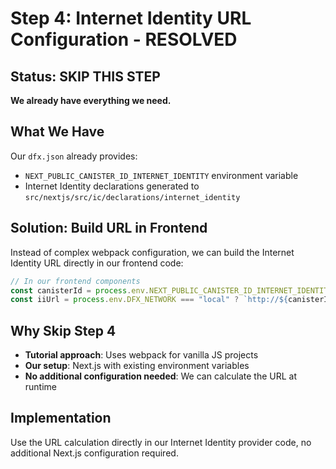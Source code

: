 # Step 4: Internet Identity URL Configuration - RESOLVED

## Status: SKIP THIS STEP

**We already have everything we need.**

## What We Have

Our `dfx.json` already provides:

- `NEXT_PUBLIC_CANISTER_ID_INTERNET_IDENTITY` environment variable
- Internet Identity declarations generated to `src/nextjs/src/ic/declarations/internet_identity`

## Solution: Build URL in Frontend

Instead of complex webpack configuration, we can build the Internet Identity URL directly in our frontend code:

```javascript
// In our frontend components
const canisterId = process.env.NEXT_PUBLIC_CANISTER_ID_INTERNET_IDENTITY;
const iiUrl = process.env.DFX_NETWORK === "local" ? `http://${canisterId}.localhost:4943/` : "https://identity.ic0.app";
```

## Why Skip Step 4

- **Tutorial approach**: Uses webpack for vanilla JS projects
- **Our setup**: Next.js with existing environment variables
- **No additional configuration needed**: We can calculate the URL at runtime

## Implementation

Use the URL calculation directly in our Internet Identity provider code, no additional Next.js configuration required.
